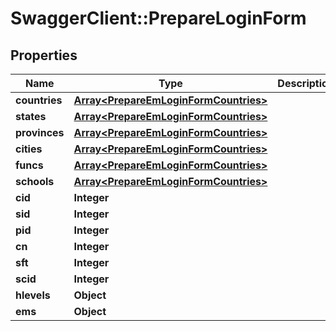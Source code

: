 # SwaggerClient::PrepareLoginForm

## Properties
Name | Type | Description | Notes
------------ | ------------- | ------------- | -------------
**countries** | [**Array&lt;PrepareEmLoginFormCountries&gt;**](PrepareEmLoginFormCountries.md) |  | [optional] 
**states** | [**Array&lt;PrepareEmLoginFormCountries&gt;**](PrepareEmLoginFormCountries.md) |  | [optional] 
**provinces** | [**Array&lt;PrepareEmLoginFormCountries&gt;**](PrepareEmLoginFormCountries.md) |  | [optional] 
**cities** | [**Array&lt;PrepareEmLoginFormCountries&gt;**](PrepareEmLoginFormCountries.md) |  | [optional] 
**funcs** | [**Array&lt;PrepareEmLoginFormCountries&gt;**](PrepareEmLoginFormCountries.md) |  | [optional] 
**schools** | [**Array&lt;PrepareEmLoginFormCountries&gt;**](PrepareEmLoginFormCountries.md) |  | [optional] 
**cid** | **Integer** |  | [optional] 
**sid** | **Integer** |  | [optional] 
**pid** | **Integer** |  | [optional] 
**cn** | **Integer** |  | [optional] 
**sft** | **Integer** |  | [optional] 
**scid** | **Integer** |  | [optional] 
**hlevels** | **Object** |  | [optional] 
**ems** | **Object** |  | [optional] 

